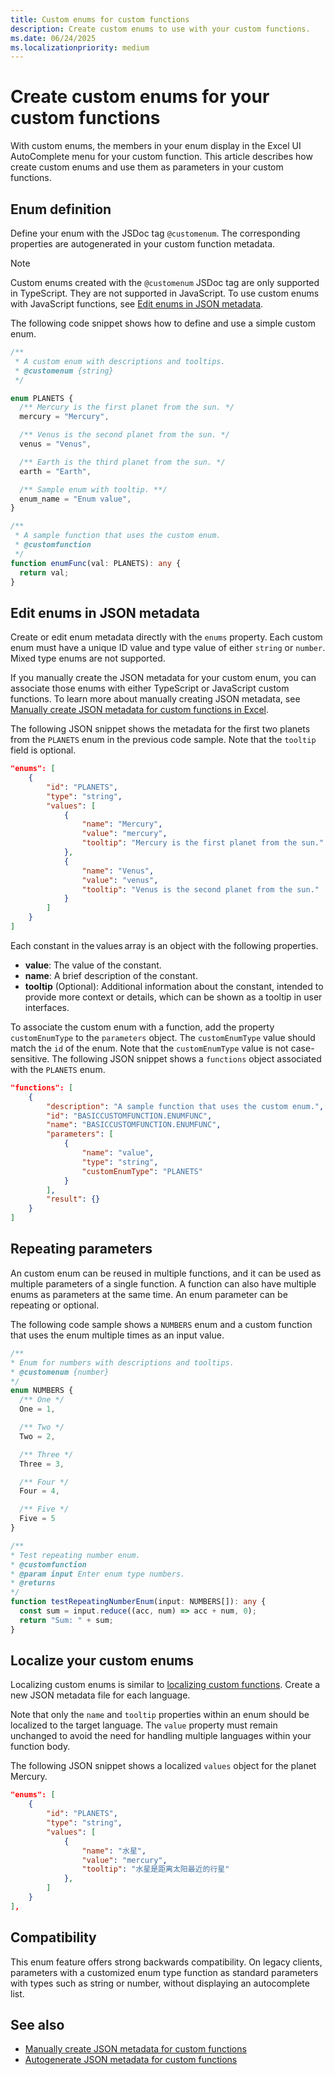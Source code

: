 ```yaml
---
title: Custom enums for custom functions
description: Create custom enums to use with your custom functions.
ms.date: 06/24/2025
ms.localizationpriority: medium
---
```


# Create custom enums for your custom functions

With custom enums, the members in your enum display in the Excel UI AutoComplete menu for your custom function. This article describes how create custom enums and use them as parameters in your custom functions.

## Enum definition

Define your enum with the JSDoc tag `@customenum`. The corresponding properties are autogenerated in your custom function metadata.

> [!NOTE]
> Custom enums created with the `@customenum` JSDoc tag are only supported in TypeScript. They are not supported in JavaScript. To use custom enums with JavaScript functions, see [Edit enums in JSON metadata](#edit-enums-in-json-metadata).

The following code snippet shows how to define and use a simple custom enum.

```typescript
/** 
 * A custom enum with descriptions and tooltips. 
 * @customenum {string} 
 */ 

enum PLANETS { 
  /** Mercury is the first planet from the sun. */ 
  mercury = "Mercury", 

  /** Venus is the second planet from the sun. */ 
  venus = "Venus", 

  /** Earth is the third planet from the sun. */ 
  earth = "Earth", 

  /** Sample enum with tooltip. **/ 
  enum_name = "Enum value", 
} 

/** 
 * A sample function that uses the custom enum.
 * @customfunction 
 */ 
function enumFunc(val: PLANETS): any { 
  return val; 
} 
```

## Edit enums in JSON metadata

Create or edit enum metadata directly with the `enums` property. Each custom enum must have a unique ID value and type value of either `string` or `number`. Mixed type enums are not supported.

If you manually create the JSON metadata for your custom enum, you can associate those enums with either TypeScript or JavaScript custom functions. To learn more about manually creating JSON metadata, see [Manually create JSON metadata for custom functions in Excel](custom-functions-json.md).

The following JSON snippet shows the metadata for the first two planets from the `PLANETS` enum in the previous code sample. Note that the `tooltip` field is optional.

```json
"enums": [ 
    { 
        "id": "PLANETS", 
        "type": "string", 
        "values": [ 
            { 
                "name": "Mercury", 
                "value": "mercury", 
                "tooltip": "Mercury is the first planet from the sun." 
            }, 
            { 
                "name": "Venus", 
                "value": "venus", 
                "tooltip": "Venus is the second planet from the sun." 
            }
        ] 
    }
]
```

Each constant in the values array is an object with the following properties.

- **value**: The value of the constant.
- **name**: A brief description of the constant.
- **tooltip** (Optional): Additional information about the constant, intended to provide more context or details, which can be shown as a tooltip in user interfaces.

To associate the custom enum with a function, add the property `customEnumType` to the `parameters` object. The `customEnumType` value should match the `id` of the enum. Note that the `customEnumType` value is not case-sensitive. The following JSON snippet shows a `functions` object associated with the `PLANETS` enum.

```json
"functions": [ 
    {
        "description": "A sample function that uses the custom enum.", 
        "id": "BASICCUSTOMFUNCTION.ENUMFUNC", 
        "name": "BASICCUSTOMFUNCTION.ENUMFUNC", 
        "parameters": [ 
            { 
                "name": "value", 
                "type": "string", 
                "customEnumType": "PLANETS" 
            }
        ], 
        "result": {} 
    } 
]
```

## Repeating parameters

An custom enum can be reused in multiple functions, and it can be used as multiple parameters of a single function. A function can also have multiple enums as parameters at the same time. An enum parameter can be repeating or optional.

The following code sample shows a `NUMBERS` enum and a custom function that uses the enum multiple times as an input value.

```typescript
/**
* Enum for numbers with descriptions and tooltips.
* @customenum {number}
*/ 
enum NUMBERS {
  /** One */
  One = 1,

  /** Two */
  Two = 2,

  /** Three */
  Three = 3, 

  /** Four */
  Four = 4,

  /** Five */
  Five = 5
} 

/**
* Test repeating number enum.
* @customfunction
* @param input Enter enum type numbers.
* @returns
*/
function testRepeatingNumberEnum(input: NUMBERS[]): any {
  const sum = input.reduce((acc, num) => acc + num, 0); 
  return "Sum: " + sum; 
}
```

## Localize your custom enums

Localizing custom enums is similar to [localizing custom functions](custom-functions-naming.md#localize-custom-functions). Create a new JSON metadata file for each language.

Note that only the `name` and `tooltip` properties within an enum should be localized to the target language. The `value` property must remain unchanged to avoid the need for handling multiple languages within your function body.

The following JSON snippet shows a localized `values` object for the planet Mercury.

```json
"enums": [
    {
        "id": "PLANETS",
        "type": "string",
        "values": [
            {
                "name": "水星", 
                "value": "mercury",
                "tooltip": "水星是距离太阳最近的行星"
            },
        ]
    }
],
```

## Compatibility

This enum feature offers strong backwards compatibility. On legacy clients, parameters with a customized enum type function as standard parameters with types such as string or number, without displaying an autocomplete list.

## See also

- [Manually create JSON metadata for custom functions](custom-functions-json.md)
- [Autogenerate JSON metadata for custom functions](custom-functions-json-autogeneration.md)
